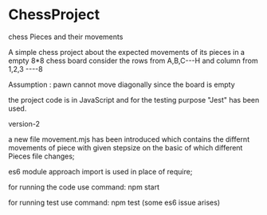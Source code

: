 # ChessProject
chess Pieces and their movements

A simple chess project about the expected movements of its pieces in a empty 8*8 chess board consider the rows
from A,B,C---H and column from 1,2,3 ----8

Assumption : pawn cannot move diagonally since the board is empty

the project code is in JavaScript and for the testing purpose "Jest" has been used.

version-2

 a new file movement.mjs has been introduced which contains the differnt movements of piece  with
 given stepsize on the basic of which different Pieces file changes;
 
 
 es6 module approach import is used  in place of require;


for running the code use command:
npm start


for running test use command:
npm test   (some es6 issue  arises)

